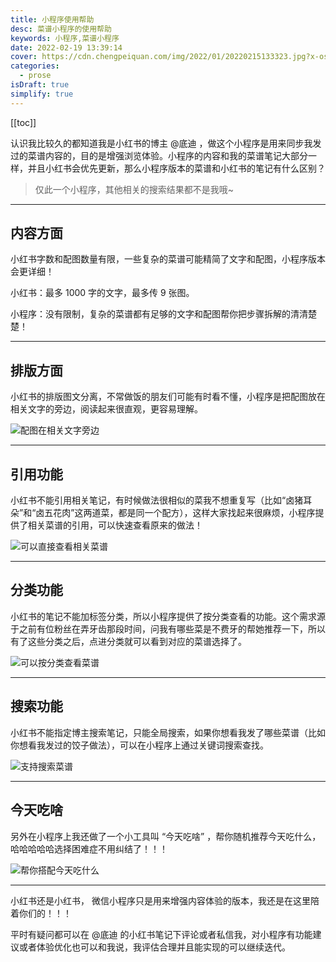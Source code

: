```yaml
---
title: 小程序使用帮助
desc: 菜谱小程序的使用帮助
keywords: 小程序,菜谱小程序
date: 2022-02-19 13:39:14
cover: https://cdn.chengpeiquan.com/img/2022/01/20220215133323.jpg?x-oss-process=image/interlace,1
categories:
  - prose
isDraft: true
simplify: true
---
```


[[toc]]

认识我比较久的都知道我是小红书的博主 @底迪 ，做这个小程序是用来同步我发过的菜谱内容的，目的是增强浏览体验。小程序的内容和我的菜谱笔记大部分一样，并且小红书会优先更新，那么小程序版本的菜谱和小红书的笔记有什么区别？

>仅此一个小程序，其他相关的搜索结果都不是我哦~

---

## 内容方面

小红书字数和配图数量有限，一些复杂的菜谱可能精简了文字和配图，小程序版本会更详细！

小红书：最多 1000 字的文字，最多传 9 张图。

小程序：没有限制，复杂的菜谱都有足够的文字和配图帮你把步骤拆解的清清楚楚！

---

## 排版方面

小红书的排版图文分离，不常做饭的朋友们可能有时看不懂，小程序是把配图放在相关文字的旁边，阅读起来很直观，更容易理解。

![配图在相关文字旁边](https://cdn.chengpeiquan.com/img/2022/02/20220219191739.jpg?x-oss-process=image/interlace,1)

---

## 引用功能

小红书不能引用相关笔记，有时候做法很相似的菜我不想重复写（比如“卤猪耳朵”和“卤五花肉”这两道菜，都是同一个配方），这样大家找起来很麻烦，小程序提供了相关菜谱的引用，可以快速查看原来的做法！

![可以直接查看相关菜谱](https://cdn.chengpeiquan.com/img/2022/02/20220219190635.jpg?x-oss-process=image/interlace,1)

---

## 分类功能

小红书的笔记不能加标签分类，所以小程序提供了按分类查看的功能。这个需求源于之前有位粉丝在弄牙齿那段时间，问我有哪些菜是不费牙的帮她推荐一下，所以有了这些分类之后，点进分类就可以看到对应的菜谱选择了。

![可以按分类查看菜谱](https://cdn.chengpeiquan.com/img/2022/02/20220219190632.jpg?x-oss-process=image/interlace,1)

---

## 搜索功能

小红书不能指定博主搜索笔记，只能全局搜索，如果你想看我发了哪些菜谱（比如你想看我发过的饺子做法），可以在小程序上通过关键词搜索查找。

![支持搜索菜谱](https://cdn.chengpeiquan.com/img/2022/02/20220219191751.jpg?x-oss-process=image/interlace,1)

---

## 今天吃啥

另外在小程序上我还做了一个小工具叫 “今天吃啥” ，帮你随机推荐今天吃什么，哈哈哈哈哈选择困难症不用纠结了！！！

![帮你搭配今天吃什么](https://cdn.chengpeiquan.com/img/2022/02/20220219190633.jpg?x-oss-process=image/interlace,1)

---

小红书还是小红书， 微信小程序只是用来增强内容体验的版本，我还是在这里陪着你们的！！！

平时有疑问都可以在 @底迪 的小红书笔记下评论或者私信我，对小程序有功能建议或者体验优化也可以和我说，我评估合理并且能实现的可以继续迭代。
